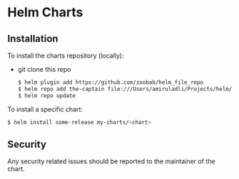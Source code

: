 # Helm Charts

## Installation

To install the charts repository (locally):

- git clone this repo

  ```bash
  $ helm plugin add https://github.com/zoobab/helm_file_repo
  $ helm repo add the-captain file:///Users/amiruladli/Projects/helm/packaged_charts
  $ helm repo update
  ```

To install a specific chart:

  ```bash
  $ helm install some-release my-charts/<chart>
  ```

## Security

Any security related issues should be reported to the maintainer of the chart.